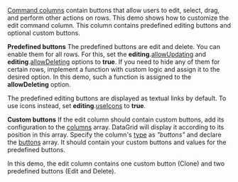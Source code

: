[Command columns](/Documentation/Guide/Widgets/DataGrid/Columns/Column_Types/Command_Columns/) contain buttons that allow users to edit, select, drag, and perform other actions on rows. This demo shows how to customize the edit command column. This column contains predefined editing buttons and optional custom buttons.

**Predefined buttons**
The predefined buttons are edit and delete. You can enable them for all rows. For this, set the **editing**.[allowUpdating](/Documentation/ApiReference/UI_Widgets/dxDataGrid/Configuration/editing/#allowUpdating) and **editing**.[allowDeleting](/Documentation/ApiReference/UI_Widgets/dxDataGrid/Configuration/editing/#allowDeleting) options to **true**. If you need to hide any of them for certain rows, implement a function with custom logic and assign it to the desired option. In this demo, such a function is assigned to the **allowDeleting** option.

The predefined editing buttons are displayed as textual links by default. To use icons instead, set **editing**.[useIcons](/Documentation/ApiReference/UI_Widgets/dxDataGrid/Configuration/editing/#useIcons) to **true**.

**Custom buttons**
If the edit column should contain custom buttons, add its configuration to the [columns](/Documentation/ApiReference/UI_Widgets/dxDataGrid/Configuration/columns/) array. DataGrid will display it according to its position in this array. Specify the column's [type](/Documentation/ApiReference/UI_Widgets/dxDataGrid/Configuration/columns/#type) as *"buttons"* and declare the [buttons](/Documentation/ApiReference/UI_Widgets/dxDataGrid/Configuration/columns/buttons/) array. It should contain your custom buttons and values for the predefined buttons.

In this demo, the edit column contains one custom button (Clone) and two predefined buttons (Edit and Delete).
